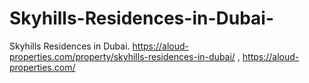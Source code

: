 # Skyhills-Residences-in-Dubai-
Skyhills Residences in Dubai.   https://aloud-properties.com/property/skyhills-residences-in-dubai/
,
https://aloud-properties.com/
